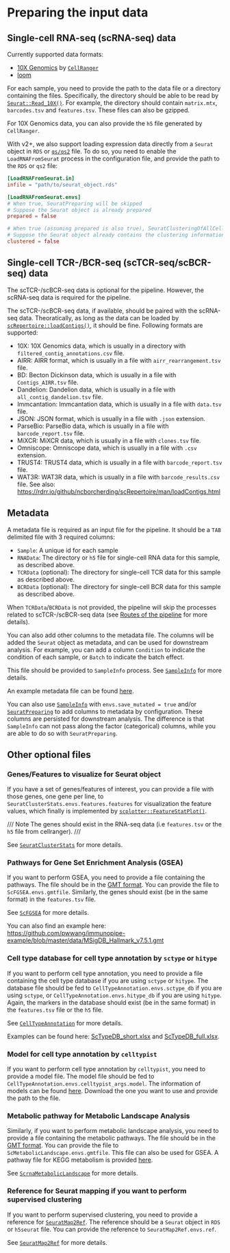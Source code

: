 # Preparing the input data

## Single-cell RNA-seq (scRNA-seq) data

Currently supported data formats:

- [10X Genomics](https://www.10xgenomics.com/) by [`CellRanger`](https://support.10xgenomics.com/single-cell-gene-expression/software/pipelines/latest/what-is-cell-ranger)
- [loom](https://linnarssonlab.org/loompy/)

For each sample, you need to provide the path to the data file or a directory containing the files. Specifically, the directory should be able to be read by [`Seurat::Read_10X()`](https://satijalab.org/seurat/reference/read10x). For example, the directory should contain `matrix.mtx`, `barcodes.tsv` and `features.tsv`.
These files can also be gzipped.

For 10X Genomics data, you can also provide the `h5` file generated by `CellRanger`.

With v2+, we also support loading expression data directly from a `Seurat` object in `RDS` or [`qs/qs2`](https://github.com/qsbase/qs2) file.
To do so, you need to enable the `LoadRNAFromSeurat` process in the configuration file, and provide the path to the `RDS` or `qs2` file:

```toml
[LoadRNAFromSeurat.in]
infile = "path/to/seurat_object.rds"

[LoadRNAFromSeurat.envs]
# When true, SeuratPreparing will be skipped
# Suppose the Seurat object is already prepared
prepared = false

# When true (assuming prepared is also true), SeuratClusteringOfAllCells/SeuratClustering will be skipped
# Suppose the Seurat object already contains the clustering information
clustered = false
```

## Single-cell TCR-/BCR-seq (scTCR-seq/scBCR-seq) data

The scTCR-/scBCR-seq data is optional for the pipeline. However, the scRNA-seq data is required for the pipeline.

The scTCR-/scBCR-seq data, if available, should be paired with the scRNA-seq data. Theoratically, as long as the data can be loaded by [`scRepertoire::loadContigs()`](https://www.borch.dev/uploads/screpertoire/reference/loadcontigs), it should be fine. Following formats are supported:

- 10X: 10X Genomics data, which is usually in a directory with
    `filtered_contig_annotations.csv` file.
- AIRR: AIRR format, which is usually in a file with
    `airr_rearrangement.tsv` file.
- BD: Becton Dickinson data, which is usually in a file with
    `Contigs_AIRR.tsv` file.
- Dandelion: Dandelion data, which is usually in a file with
    `all_contig_dandelion.tsv` file.
- Immcantation: Immcantation data, which is usually in a file with
    `data.tsv` file.
- JSON: JSON format, which is usually in a file with `.json` extension.
- ParseBio: ParseBio data, which is usually in a file with
    `barcode_report.tsv` file.
- MiXCR: MiXCR data, which is usually in a file with `clones.tsv` file.
- Omniscope: Omniscope data, which is usually in a file with `.csv`
    extension.
- TRUST4: TRUST4 data, which is usually in a file with
    `barcode_report.tsv` file.
- WAT3R: WAT3R data, which is usually in a file with
    `barcode_results.csv` file.
See also: <https://rdrr.io/github/ncborcherding/scRepertoire/man/loadContigs.html>

## Metadata

A metadata file is required as an input file for the pipeline. It should be a `TAB` delimited file with 3 required columns:

- `Sample`: A unique id for each sample
- `RNAData`: The directory or `h5` file for single-cell RNA data for this sample, as described above.
- `TCRData` (optional): The directory for single-cell TCR data for this sample as described above.
- `BCRData` (optional): The directory for single-cell BCR data for this sample as described above.

When `TCRData`/`BCRData` is not provided, the pipeline will skip the processes related to scTCR-/scBCR-seq data (see [Routes of the pipeline](./introduction.md#only-scrna-seq-data-avaiable) for more details).

You can also add other columns to the metadata file. The columns will be added the `Seurat` object as metadata, and can be used for downstream analysis. For example, you can add a column `Condition` to indicate the condition of each sample, or `Batch` to indicate the batch effect.

This file should be provided to `SampleInfo` process. See [`SampleInfo`](./processes/SampleInfo.md) for more details.

An example metadata file can be found [here](https://github.com/pwwang/immunopipe-example/blob/master/data/samples.txt).

You can also use [`SampleInfo`](./processes/SampleInfo.md) with `envs.save_mutated = true` and/or [`SeuratPreparing`](./processes/SeuratPreparing.md) to add columns to metadata by configuration. These columns are persisted for downstream analysis. The difference is that `SampleInfo` can not pass along the factor (categorical) columns, while you are able to do so with `SeuratPreparing`.

## Other optional files

### Genes/Features to visualize for Seurat object

If you have a set of genes/features of interest, you can provide a file with those genes, one gene per line, to `SeuratClusterStats.envs.features.features` for visualization the feature values, which finally is implemented by [`scplotter::FeatureStatPlot()`](https://pwwang.github.io/scplotter/reference/FeatureStatPlot.html).

/// Note
The genes should exist in the RNA-seq data (i.e `features.tsv` or the `h5` file from cellranger).
///

See [`SeuratClusterStats`](./processes/SeuratClusterStats.md) for more details.

### Pathways for Gene Set Enrichment Analysis (GSEA)

If you want to perform GSEA, you need to provide a file containing the pathways. The file should be in the [GMT format][1]. You can provide the file to `ScFGSEA.envs.gmtfile`. Similarly, the genes should exist (be in the same format) in the `features.tsv` file.

See [`ScFGSEA`](./processes/ScFGSEA.md) for more details.

You can also find an example here: <https://github.com/pwwang/immunopipe-example/blob/master/data/MSigDB_Hallmark_v7.5.1.gmt>

### Cell type database for cell type annotation by `sctype` or `hitype`

If you want to perform cell type annotation, you need to provide a file containing the cell type database if you are using `sctype` or `hitype`. The database file should be fed to `CellTypeAnnotation.envs.sctype_db` if you are using `sctype`, or `CellTypeAnnotation.envs.hitype_db` if you are using `hitype`. Again, the markers in the database should exist (be in the same format) in the `features.tsv` file or the `h5` file.

See [`CellTypeAnnotation`](./processes/CellTypeAnnotation.md) for more details.

Examples can be found here: [ScTypeDB_short.xlsx](https://github.com/IanevskiAleksandr/sc-type/blob/master/ScTypeDB_short.xlsx) and [ScTypeDB_full.xlsx](https://github.com/IanevskiAleksandr/sc-type/blob/master/ScTypeDB_full.xlsx).

### Model for cell type annotation by `celltypist`

If you want to perform cell type annotation by `celltypist`, you need to provide a model file. The model file should be fed to `CellTypeAnnotation.envs.celltypist_args.model`. The information of models can be found [here](https://celltypist.cog.sanger.ac.uk/models/models.json). Download the one you want to use and provide the path to the file.

### Metabolic pathway for Metabolic Landscape Analysis

Similarly, if you want to perform metabolic landscape analysis, you need to provide a file containing the metabolic pathways. The file should be in the [GMT format][1]. You can provide the file to `ScMetabolicLandscape.envs.gmtfile`. This file can also be used for GSEA. A pathway file for KEGG metabolism is provided [here][2].

See [`ScrnaMetabolicLandscape`](./processes/ScrnaMetabolicLandscape.md) for more details.

### Reference for Seurat mapping if you want to perform supervised clustering

If you want to perform supervised clustering, you need to provide a reference for [`SeuratMap2Ref`](./processes/SeuratMap2Ref.md). The reference should be a `Seurat` object in `RDS` or `h5seurat` file. You can provide the reference to `SeuratMap2Ref.envs.ref`.

See [`SeuratMap2Ref`](./processes/SeuratMap2Ref.md) for more details.

[1]: https://docs.gsea-msigdb.org/#GSEA/Data_Formats/#gmt-gene-matrix-transposed-file-format-gmt
[2]: https://github.com/pwwang/biopipen/blob/master/tests/data/scrna_metabolic/KEGG_metabolism.gmt
